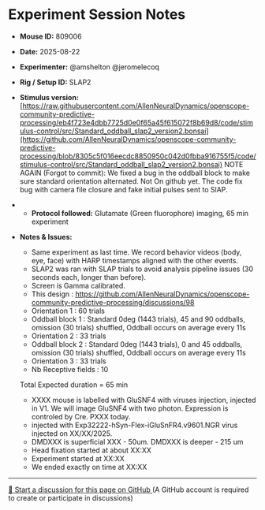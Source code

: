 # Experiment Session Notes

- **Mouse ID:** 809006
- **Date:** 2025-08-22
- **Experimenter:** @amshelton @jeromelecoq 
- **Rig / Setup ID:** SLAP2
- **Stimulus version:** [https://raw.githubusercontent.com/AllenNeuralDynamics/openscope-community-predictive-processing/eb4f723e4dbb7725d0e0f65a45f615072f8b69d8/code/stimulus-control/src/Standard_oddball_slap2_version2.bonsai](https://github.com/AllenNeuralDynamics/openscope-community-predictive-processing/blob/8305c5f016eecdc8850950c042d0fbba916755f5/code/stimulus-control/src/Standard_oddball_slap2_version2.bonsai)
NOTE AGAIN (Forgot to commit): We fixed a bug in the oddball block to make sure standard orientation alternated. Not On github yet.
The code fix bug with camera file closure and fake initial pulses sent to SlAP. 
- - **Protocol followed:** Glutamate (Green fluorophore) imaging, 65 min experiment
- **Notes & Issues:**
    - Same experiment as last time. We record behavior videos (body, eye, face) with HARP timestamps aligned with the other events. 
    - SLAP2 was ran with SLAP trials to avoid analysis pipeline issues (30 seconds each, longer than before). 
    - Screen is Gamma calibrated.
    - This design : https://github.com/AllenNeuralDynamics/openscope-community-predictive-processing/discussions/98
    - Orientation 1  : 60 trials
    - Oddball block 1 : Standard 0deg (1443 trials), 45 and 90 oddballs, omission (30 trials) shuffled, Oddball occurs on average every  11s
    - Orientation 2  : 33 trials
    - Oddball block 2 : Standard 0deg (1443 trials), 0 and 45 oddballs, omission (30 trials) shuffled, Oddball occurs on average every  11s
    - Orientation 3  : 33 trials
    - Nb Receptive fields : 10

    Total Expected duration = 65 min
  
    - XXXX mouse is labelled with GluSNF4 with viruses injection, injected in V1. We will image GluSNF4 with two photon. Expression is controled by Cre. PXXX today. 
    - injected with Exp32222-hSyn-Flex-iGluSnFR4.v9601.NGR virus injected on XX/XX/2025. 
    - DMDXXX is superficial XXX - 50um. DMDXXX is deeper - 215 um
    - Head fixation started at about XX:XX
    - Experiment started at XX:XX
    - We ended exactly on time at XX:XX

<!-- DISCUSSION_LINK_START -->
<div class="discussion-link">
    <hr>
    <p>
        <a href="https://github.com/allenneuraldynamics/openscope-community-predictive-processing/discussions/new?category=q-a&title=Discussion%3A%20experiments/allen_institute/slap2/allen_institute_809006_2025_08_22" target="_blank">
            💬 Start a discussion for this page on GitHub
        </a>
        <span class="note">(A GitHub account is required to create or participate in discussions)</span>
    </p>
</div>
<!-- DISCUSSION_LINK_END -->
